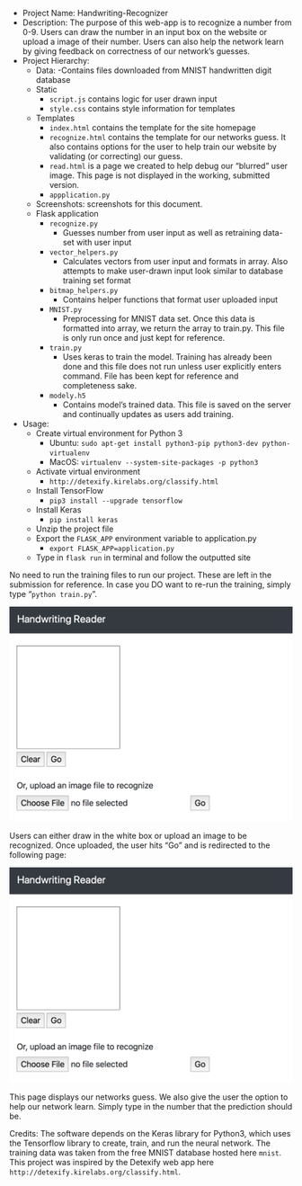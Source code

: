 - Project Name: Handwriting-Recognizer
- Description: The purpose of this web-app is to recognize a number from 0-9. Users can draw the number in an input box on the website or upload a image of their number. Users can also help the network learn by giving feedback on correctness of our network’s guesses.
- Project Hierarchy:
	- Data:
		-Contains files downloaded from MNIST handwritten digit database
	- Static
		- `script.js` contains logic for user drawn input 
		- `style.css` contains style information for templates
	- Templates
		- `index.html` contains the template for the site homepage
		- `recognize.html` contains the template for our networks guess. It also contains options for the user to help train our website by validating (or correcting) our guess. 
		- `read.html` is a page we created to help debug our “blurred” user image. This page is not displayed in the working, submitted version.
		- `appplication.py`
	- Screenshots: screenshots for this document.
	- Flask application 
		- `recognize.py`
			- Guesses number from user input as well as retraining data-set with user input
		- `vector_helpers.py`
			- Calculates vectors from user input and formats in array. Also attempts to make user-drawn input look similar to database training set format
		- `bitmap_helpers.py`
			- Contains helper functions that format user uploaded input
		- `MNIST.py`
			- Preprocessing for MNIST data set. Once this data is formatted into array, we return the array to train.py. This file is only run once and just kept for reference.
		- `train.py`
			- Uses keras to train the model. Training has already been done and this file does not run unless user explicitly enters command. File has been kept for reference and completeness sake.
		- `modely.h5`
			- Contains model’s trained data. This file is saved on the server and continually updates as users add training.
- Usage:
	- Create virtual environment for Python 3
		- Ubuntu: `sudo apt-get install python3-pip python3-dev python-virtualenv`
		- MacOS: `virtualenv --system-site-packages -p python3`
	- Activate virtual environment
		- `http://detexify.kirelabs.org/classify.html`
	- Install TensorFlow
		- `pip3 install --upgrade tensorflow`
	- Install Keras
		- `pip install keras`
	- Unzip the project file
	- Export the `FLASK_APP` environment variable to application.py
		- `export FLASK_APP=application.py`
	- Type in `flask run` in terminal and follow the outputted site

No need to run the training files to run our project. These are left in the submission for reference. In case you DO want to re-run the training, simply type “`python train.py`”.

![alt text](/screenshots/input.png?raw=true)

Users can either draw in the white box or upload an image to be recognized. Once uploaded, the user hits “Go” and is redirected to the following page:

![alt text](/screenshots/input.png?raw=true)

This page displays our networks guess. We also give the user the option to help our network learn.
Simply type in the number that the prediction should be.

Credits: The software depends on the Keras library for Python3, which uses the Tensorflow library to create, train, and run the neural network. The training data was taken from the free MNIST database hosted here `mnist`. This project was inspired by the Detexify web app here `http://detexify.kirelabs.org/classify.html`.



